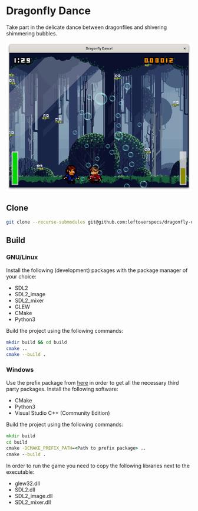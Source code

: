 # Dragonfly Dance

Take part in the delicate dance between dragonflies and shivering shimmering
bubbles.

![gamestill](./gamestill.png)

## Clone

```bash
git clone --recurse-submodules git@github.com:leftoverspecs/dragonfly-dance.git
```

## Build

### GNU/Linux

Install the following (development) packages with the package manager of your
choice:

 - SDL2
 - SDL2_image
 - SDL2_mixer
 - GLEW
 - CMake
 - Python3

Build the project using the following commands:

```bash
mkdir build && cd build
cmake ..
cmake --build .
```

### Windows

Use the prefix package from [here](https://github.com/leftoverspecs/prefix/releases)
in order to get all the necessary third party packages. Install the following
software:

 - CMake
 - Python3
 - Visual Studio C++ (Community Edition)

Build the project using the following commands:

```cmd
mkdir build
cd build
cmake -DCMAKE_PREFIX_PATH=<Path to prefix package> ..
cmake --build .
```

In order to run the game you need to copy the following libraries next to the
executable:

 - glew32.dll
 - SDL2.dll
 - SDL2_image.dll
 - SDL2_mixer.dll
